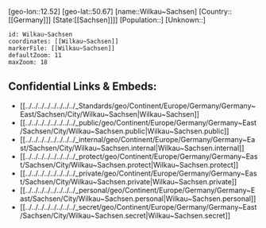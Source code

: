 ﻿---
location: [50.67,12.52]
mapzoom: [7,12] 
mapmarker: city 
type: City
tags:
- geo/City


SpocWebEntityId: 35614
isDeleted: false
confidential: public

---
[geo-lon::12.52]
[geo-lat::50.67]
[name::Wilkau~Sachsen]
[Country::[[Germany]]]
[State:[[Sachsen]]]]
[Population::]
[Unknown::]


```leaflet
id: Wilkau~Sachsen
coordinates: [[Wilkau~Sachsen]]
markerFile: [[Wilkau~Sachsen]]
defaultZoom: 11 
maxZoom: 18
```


## Confidential Links & Embeds: 
- [[../../../../../../../../_Standards/geo/Continent/Europe/Germany/Germany~East/Sachsen/City/Wilkau~Sachsen|Wilkau~Sachsen]] 
- [[../../../../../../../../_public/geo/Continent/Europe/Germany/Germany~East/Sachsen/City/Wilkau~Sachsen.public|Wilkau~Sachsen.public]] 
- [[../../../../../../../../_internal/geo/Continent/Europe/Germany/Germany~East/Sachsen/City/Wilkau~Sachsen.internal|Wilkau~Sachsen.internal]] 
- [[../../../../../../../../_protect/geo/Continent/Europe/Germany/Germany~East/Sachsen/City/Wilkau~Sachsen.protect|Wilkau~Sachsen.protect]] 
- [[../../../../../../../../_private/geo/Continent/Europe/Germany/Germany~East/Sachsen/City/Wilkau~Sachsen.private|Wilkau~Sachsen.private]] 
- [[../../../../../../../../_personal/geo/Continent/Europe/Germany/Germany~East/Sachsen/City/Wilkau~Sachsen.personal|Wilkau~Sachsen.personal]] 
- [[../../../../../../../../_secret/geo/Continent/Europe/Germany/Germany~East/Sachsen/City/Wilkau~Sachsen.secret|Wilkau~Sachsen.secret]] 
